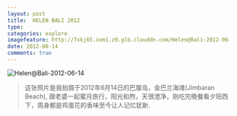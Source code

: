 ```yaml
---
layout: post
title:  HELEN BALI 2012
type: 
categories: explore
imagefeature: http://7xkj65.com1.z0.glb.clouddn.com/Helen@Bali-2012-06-14?imageMogr2/thumbnail/!30p
date: 2012-06-14
comments: true
---
```


![Helen@Bali-2012-06-14](http://7xkj65.com1.z0.glb.clouddn.com/Helen@Bali-2012-06-14)

> 这张照片是我拍摄于2012年6月14日的巴厘岛，金巴兰海滩(Jimbaran Beach), 跟老婆一起蜜月旅行，阳光和煦，天很澄净，刚吃完晚餐看夕阳西下，周身都是鸡蛋花的香味至今让人记忆犹新.
